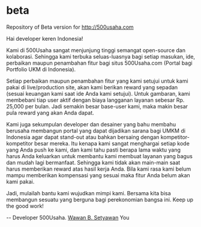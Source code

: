 # beta
Repository of Beta version for http://500usaha.com

Hai developer keren Indonesia!

  Kami di 500Usaha sangat menjunjung tinggi semangat open-source dan kolaborasi. Sehingga kami terbuka seluas-luasnya bagi setiap masukan, ide, perbaikan maupun penambahan fitur bagi situs 500Usaha.com (Portal bagi Portfolio UKM di Indonesia).

  Setiap perbaikan maupun penambahan fitur yang kami setujui untuk kami pakai di live/production site, akan kami berikan reward yang sepadan (sesuai keuangan kami saat ide Anda kami setujui). Untuk gambaran, kami membebani tiap user aktif dengan biaya langganan layanan sebesar Rp. 25,000 per bulan. Jadi semakin besar base-user kami, maka makin besar pula reward yang akan Anda dapat. 

  Kami juga sekumpulan developer dan desainer yang bahu membahu berusaha membangun portal yang dapat dijadikan sarana bagi UMKM di Indonesia agar dapat stand-out atau bahkan bersaing dengan kompetitor-kompetitor besar mereka. Itu kenapa kami sangat menghargai setiap kode yang Anda push ke kami, dan kami tahu pasti berapa lama waktu yang harus Anda keluarkan untuk membantu kami membuat layanan yang bagus dan mudah lagi bermanfaat. Sehingga kami tidak akan main-main saat harus memberikan reward atas hasil kerja Anda. 
Bila kami rasa kami belum mampu memberikan kompensasi yang sesuai maka fitur Anda belum akan kami pakai.

  Jadi, mulailah bantu kami wujudkan mimpi kami. Bersama kita bisa membangun sesuatu yang berguna bagi perekonomian bangsa ini. Keep up the good work!
  
  
-- Developer 500Usaha.
<a href="https://github.com/maswewe">Wawan B. Setyawan</a>
You
